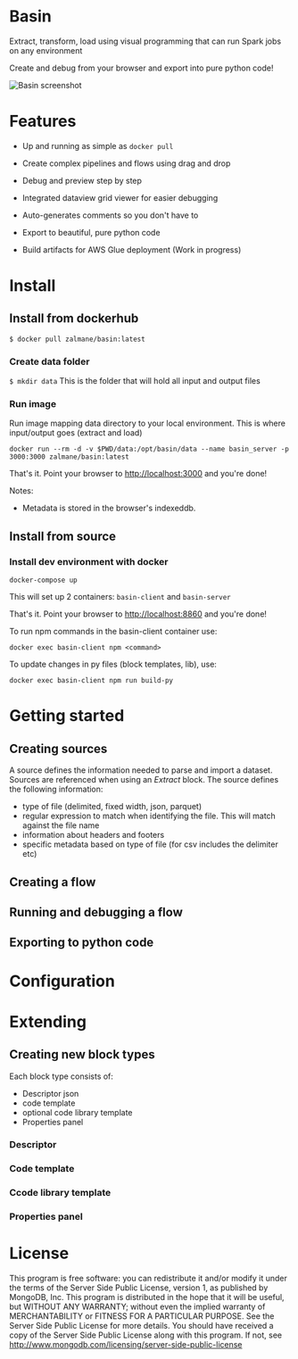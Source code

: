 # Basin

Extract, transform, load using visual programming that can run Spark jobs on any environment

Create and debug from your browser and export into pure python code!

![Basin screenshot](https://github.com/zalmane/superglue-ui/blob/master/doc/basin_screenshot.png?raw=true)

# Features

- Up and running as simple as `docker pull`

- Create complex pipelines and flows using drag and drop

- Debug and preview step by step

- Integrated dataview grid viewer for easier debugging

- Auto-generates comments so you don't have to

- Export to beautiful, pure python code

- Build artifacts for AWS Glue deployment (Work in progress)

# Install

## Install from dockerhub
`$ docker pull zalmane/basin:latest`

### Create data folder

`$ mkdir data`
This is the folder that will hold all input and output files

### Run image
Run image mapping data directory to your local environment. This is where input/output goes (extract and load)

`docker run --rm -d -v $PWD/data:/opt/basin/data --name basin_server -p 3000:3000 zalmane/basin:latest`

That's it. Point your browser to [http://localhost:3000](http://localhost:3000) and you're done!

Notes:
- Metadata is stored in the browser's indexeddb.

## Install from source
### Install dev environment with docker
```
docker-compose up
```

This will set up 2 containers: `basin-client` and `basin-server`

That's it. Point your browser to [http://localhost:8860](http://localhost:8860) and you're done!


To run npm commands in the basin-client container use:
```
docker exec basin-client npm <command>
```

To update changes in py files (block templates, lib), use:
```
docker exec basin-client npm run build-py
```

# Getting started

## Creating sources
A source defines the information needed to parse and import a dataset. Sources are referenced when using an *Extract* block.
The source defines the following information:
- type of file (delimited, fixed width, json, parquet)
- regular expression to match when identifying the file. This will match against the file name
- information about headers and footers
- specific metadata based on type of file (for csv includes the delimiter etc)

## Creating a flow

## Running and debugging a flow

## Exporting to python code

# Configuration

# Extending
## Creating new block types

Each block type consists of:

- Descriptor json
- code template
- optional code library template
- Properties panel

### Descriptor
### Code template
### Ccode library template
### Properties panel

# License

This program is free software: you can redistribute it and/or modify it under the terms of the Server Side Public License, version 1, as published by MongoDB, Inc. This program is distributed in the hope that it will be useful, but WITHOUT ANY WARRANTY; without even the implied warranty of MERCHANTABILITY or FITNESS FOR A PARTICULAR PURPOSE. See the Server Side Public License for more details. You should have received a copy of the Server Side Public License along with this program. If not, see <http://www.mongodb.com/licensing/server-side-public-license>